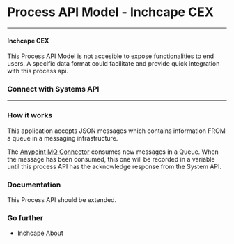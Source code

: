 # Process API Model - Inchcape CEX
--- 
#### Inchcape CEX ####

This Process API Model is not accesible to expose functionalities to end users. 
A specific data format could facilitate and provide quick integration with this process api. 

### Connect with Systems API
---

### How it works ### 

This application accepts JSON messages which contains <object> information FROM a queue in a messaging infrastructure. 

The [Anypoint MQ Connector](https://docs.mulesoft.com/anypoint-mq/) consumes new messages in a Queue. When the message has been consumed, this one will be recorded in a variable until this process API has the acknowledge response from the System API.

### Documentation ###

This Process API should be extended. 

### Go further ###

- Inchcape [About](https://www.inchcape.co.uk/about-us/) 